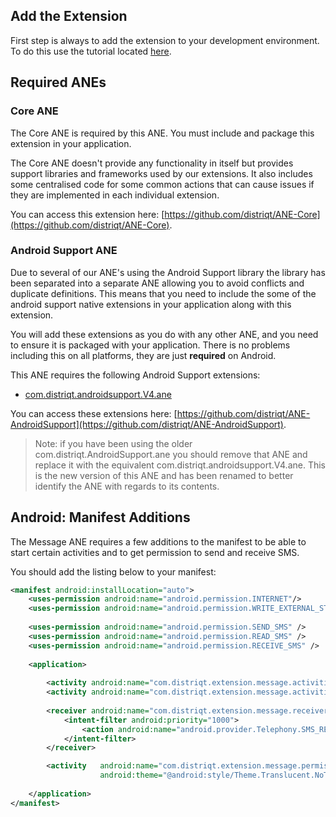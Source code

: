 
## Add the Extension

First step is always to add the extension to your development environment. 
To do this use the tutorial located [here](https://airnativeextensions.com/knowledgebase/tutorial/1).



## Required ANEs

### Core ANE

The Core ANE is required by this ANE. You must include and package this extension in your application.

The Core ANE doesn't provide any functionality in itself but provides support libraries and frameworks used by our extensions.
It also includes some centralised code for some common actions that can cause issues if they are implemented in each individual extension.

You can access this extension here: [https://github.com/distriqt/ANE-Core](https://github.com/distriqt/ANE-Core).



### Android Support ANE

Due to several of our ANE's using the Android Support library the library has been separated into a separate ANE allowing you to avoid conflicts and duplicate definitions. This means that you need to include the some of the android support native extensions in your application along with this extension.

You will add these extensions as you do with any other ANE, and you need to ensure it is packaged with your application. There is no problems including this on all platforms, they are just **required** on Android.

This ANE requires the following Android Support extensions:

- [com.distriqt.androidsupport.V4.ane](https://github.com/distriqt/ANE-AndroidSupport/raw/master/lib/com.distriqt.androidsupport.V4.ane)

You can access these extensions here: [https://github.com/distriqt/ANE-AndroidSupport](https://github.com/distriqt/ANE-AndroidSupport).


> 
> Note: if you have been using the older com.distriqt.AndroidSupport.ane you should remove that ANE 
> and replace it with the equivalent com.distriqt.androidsupport.V4.ane. This is the new version of 
> this ANE and has been renamed to better identify the ANE with regards to its contents.
>



## Android: Manifest Additions

The Message ANE requires a few additions to the manifest to be able to start certain 
activities and to get permission to send and receive SMS. 

You should add the listing below to your manifest:

```xml
<manifest android:installLocation="auto">
	<uses-permission android:name="android.permission.INTERNET"/>
	<uses-permission android:name="android.permission.WRITE_EXTERNAL_STORAGE"/>
	
	<uses-permission android:name="android.permission.SEND_SMS" /> 
	<uses-permission android:name="android.permission.READ_SMS" /> 
	<uses-permission android:name="android.permission.RECEIVE_SMS" />
	
	<application>
	
		<activity android:name="com.distriqt.extension.message.activities.SendMailActivity" android:theme="@android:style/Theme.Translucent.NoTitleBar"></activity>
		<activity android:name="com.distriqt.extension.message.activities.ShareActivity" android:theme="@android:style/Theme.Translucent.NoTitleBar"></activity>
		
		<receiver android:name="com.distriqt.extension.message.receivers.MessageSMSReceiver" android:exported="true" > 
			<intent-filter android:priority="1000"> 
				<action android:name="android.provider.Telephony.SMS_RECEIVED" />
			</intent-filter> 
		</receiver>

		<activity 	android:name="com.distriqt.extension.message.permissions.AuthorisationActivity"
					android:theme="@android:style/Theme.Translucent.NoTitleBar" />
		
	</application>
</manifest>
```
